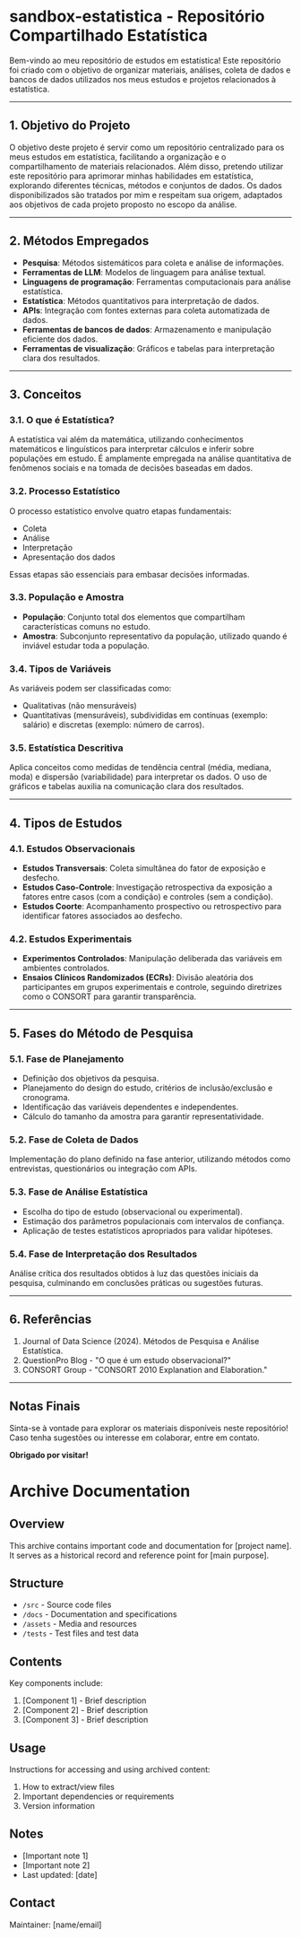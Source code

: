 # sandbox-estatistica - Repositório Compartilhado Estatística

Bem-vindo ao meu repositório de estudos em estatística! Este repositório foi criado com o objetivo de organizar materiais, análises, coleta de dados e bancos de dados utilizados nos meus estudos e projetos relacionados à estatística.

---

## **1. Objetivo do Projeto**

O objetivo deste projeto é servir como um repositório centralizado para os meus estudos em estatística, facilitando a organização e o compartilhamento de materiais relacionados. Além disso, pretendo utilizar este repositório para aprimorar minhas habilidades em estatística, explorando diferentes técnicas, métodos e conjuntos de dados. Os dados disponibilizados são tratados por mim e respeitam sua origem, adaptados aos objetivos de cada projeto proposto no escopo da análise.

---

## **2. Métodos Empregados**

- **Pesquisa**: Métodos sistemáticos para coleta e análise de informações.
- **Ferramentas de LLM**: Modelos de linguagem para análise textual.
- **Linguagens de programação**: Ferramentas computacionais para análise estatística.
- **Estatística**: Métodos quantitativos para interpretação de dados.
- **APIs**: Integração com fontes externas para coleta automatizada de dados.
- **Ferramentas de bancos de dados**: Armazenamento e manipulação eficiente dos dados.
- **Ferramentas de visualização**: Gráficos e tabelas para interpretação clara dos resultados.

---

## **3. Conceitos**

### **3.1. O que é Estatística?**

A estatística vai além da matemática, utilizando conhecimentos matemáticos e linguísticos para interpretar cálculos e inferir sobre populações em estudo. É amplamente empregada na análise quantitativa de fenômenos sociais e na tomada de decisões baseadas em dados.

### **3.2. Processo Estatístico**

O processo estatístico envolve quatro etapas fundamentais:
- Coleta
- Análise
- Interpretação
- Apresentação dos dados

Essas etapas são essenciais para embasar decisões informadas.

### **3.3. População e Amostra**

- **População**: Conjunto total dos elementos que compartilham características comuns no estudo.
- **Amostra**: Subconjunto representativo da população, utilizado quando é inviável estudar toda a população.

### **3.4. Tipos de Variáveis**

As variáveis podem ser classificadas como:
- Qualitativas (não mensuráveis)
- Quantitativas (mensuráveis), subdivididas em contínuas (exemplo: salário) e discretas (exemplo: número de carros).

### **3.5. Estatística Descritiva**

Aplica conceitos como medidas de tendência central (média, mediana, moda) e dispersão (variabilidade) para interpretar os dados. O uso de gráficos e tabelas auxilia na comunicação clara dos resultados.

---

## **4. Tipos de Estudos**

### **4.1. Estudos Observacionais**
- **Estudos Transversais**: Coleta simultânea do fator de exposição e desfecho.
- **Estudos Caso-Controle**: Investigação retrospectiva da exposição a fatores entre casos (com a condição) e controles (sem a condição).
- **Estudos Coorte**: Acompanhamento prospectivo ou retrospectivo para identificar fatores associados ao desfecho.

### **4.2. Estudos Experimentais**
- **Experimentos Controlados**: Manipulação deliberada das variáveis em ambientes controlados.
- **Ensaios Clínicos Randomizados (ECRs)**: Divisão aleatória dos participantes em grupos experimentais e controle, seguindo diretrizes como o CONSORT para garantir transparência.

---

## **5. Fases do Método de Pesquisa**

### **5.1. Fase de Planejamento**
- Definição dos objetivos da pesquisa.
- Planejamento do design do estudo, critérios de inclusão/exclusão e cronograma.
- Identificação das variáveis dependentes e independentes.
- Cálculo do tamanho da amostra para garantir representatividade.

### **5.2. Fase de Coleta de Dados**
Implementação do plano definido na fase anterior, utilizando métodos como entrevistas, questionários ou integração com APIs.

### **5.3. Fase de Análise Estatística**
- Escolha do tipo de estudo (observacional ou experimental).
- Estimação dos parâmetros populacionais com intervalos de confiança.
- Aplicação de testes estatísticos apropriados para validar hipóteses.

### **5.4. Fase de Interpretação dos Resultados**
Análise crítica dos resultados obtidos à luz das questões iniciais da pesquisa, culminando em conclusões práticas ou sugestões futuras.

---

## **6. Referências**

1. Journal of Data Science (2024). Métodos de Pesquisa e Análise Estatística.
2. QuestionPro Blog - "O que é um estudo observacional?"
3. CONSORT Group - "CONSORT 2010 Explanation and Elaboration."

---

## **Notas Finais**

Sinta-se à vontade para explorar os materiais disponíveis neste repositório! Caso tenha sugestões ou interesse em colaborar, entre em contato.

**Obrigado por visitar!**


# Archive Documentation

## Overview
This archive contains important code and documentation for [project name]. It serves as a historical record and reference point for [main purpose].

## Structure
- `/src` - Source code files
- `/docs` - Documentation and specifications
- `/assets` - Media and resources
- `/tests` - Test files and test data

## Contents
Key components include:
1. [Component 1] - Brief description
2. [Component 2] - Brief description
3. [Component 3] - Brief description

## Usage
Instructions for accessing and using archived content:
1. How to extract/view files
2. Important dependencies or requirements
3. Version information

## Notes
- [Important note 1]
- [Important note 2]
- Last updated: [date]

## Contact
Maintainer: [name/email]


